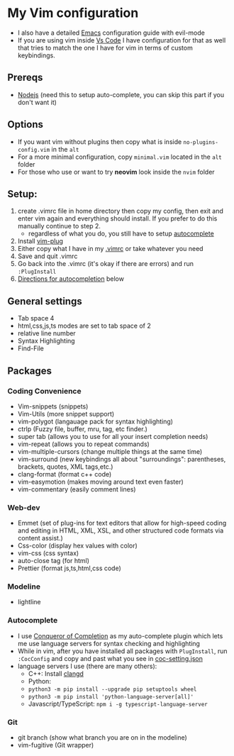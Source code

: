 # My Vim configuration 
- I also have a detailed [Emacs](<https://github.com/marinov98/dotfiles/blob/master/emacs/>) configuration guide with evil-mode
- If you are using vim inside [Vs Code](https://github.com/marinov98/dotfiles/blob/master/config/vscode/settings.json) I have configuration for that as well that tries to match the one I have for vim in terms of custom keybindings.

## Prereqs 
- [Nodejs](<https://nodejs.org/en/>) (need this to setup auto-complete, you can skip this part if you don't want it)

## Options 
 - If you want vim without plugins then copy what is inside `no-plugins-config.vim` in the `alt`
 - For a more minimal configuration, copy `minimal.vim` located in the `alt` folder 
 - For those who use or want to try **neovim** look inside the `nvim` folder

## Setup:
1. create .vimrc file in home directory then copy my config, then exit and enter vim again and everything should install. If you prefer to do this manually continue to step 2. 
    - regardless of what you do, you still have to setup [autocomplete](#Autocomplete)
2. Install [vim-plug](https://github.com/junegunn/vim-plug)
3. Either copy what I have in my [.vimrc](<https://github.com/marinov98/dotfiles/blob/master/vim/.vimrc>) or take whatever you need 
3. Save and quit .vimrc
4. Go back into the .vimrc (it's okay if there are errors) and  run `:PlugInstall`
6. [Directions for autocompletion](#Autocomplete) below 

## General settings
- Tab space 4
- html,css,js,ts modes are set to tab space of 2
- relative line number
- Syntax Highlighting
- Find-File

## Packages

### Coding Convenience
- Vim-snippets (snippets)
- Vim-Utils (more snippet support)
- vim-polygot (langauage pack for syntax highlighting)
- ctrlp (Fuzzy file, buffer, mru, tag, etc finder.)
- super tab (allows you to use <Tab> for all your insert completion needs)
- vim-repeat (allows you to repeat commands)
- vim-multiple-cursors (change multiple things at the same time) 
- vim-surround (new keybindings all about "surroundings": parentheses, brackets, quotes, XML tags,etc.)
- clang-format (format c++ code)
- vim-easymotion (makes moving around text even faster)
- vim-commentary (easily comment lines)


### Web-dev
- Emmet (set of plug-ins for text editors that allow for high-speed coding and editing in HTML, XML, XSL, and other structured code formats via content assist.)
- Css-color (display hex values with color)
- vim-css (css syntax)
- auto-close tag (for html)
- Prettier (format js,ts,html,css code)

### Modeline
- lightline

### Autocomplete
- I use [Conqueror of Completion](<https://github.com/neoclide/coc.nvim>) as my auto-complete plugin which lets me use language servers for syntax checking and highlighting
- While in vim, after you have installed all packages with `PlugInstall`, run `:CocConfig` and copy and past what you see in [coc-setting.json](<https://github.com/marinov98/dotfiles/blob/master/vim/coc-settings.json>)
- language servers I use (there are many others):
    - C++: Install [clangd](<https://clang.llvm.org/extra/clangd/Installation.html>)
    - Python: 
     - `python3 -m pip install --upgrade pip setuptools wheel`
     - `python3 -m pip install 'python-language-server[all]'`
    - Javascript/TypeScript: `npm i -g typescript-language-server`
    
### Git
- git branch (show what branch you are on in the modeline)
- vim-fugitive (Git wrapper)

